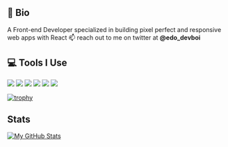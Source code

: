 ## 🧿 Bio

A Front-end Developer specialized in building pixel perfect and responsive web apps with React
📫 reach out to me on twitter at __@edo_devboi__

## 💻 Tools I Use

![](https://img.shields.io/badge/Code-React-informational?style=flat&logo=React&logoColor=white&color=61dbfb)
![](https://img.shields.io/badge/Code-Next.js-informational?style=flat&logo=Next.js&logoColor=white&color=121212)
![](https://img.shields.io/badge/Code-TypeScript-informational?style=flat&logo=TypeScript&logoColor=white&color=007acc)
![](https://img.shields.io/badge/Code-JavaScript-informational?style=flat&logo=JavaScript&logoColor=white&color=323330)
![](https://img.shields.io/badge/Code-Sass-informational?style=flat&logo=Sass&logoColor=white&color=cc6699)
![](https://img.shields.io/badge/Code-Node-informational?style=flat&logo=Node.js&logoColor=white&color=3c873a)

[![trophy](https://github-profile-trophy.vercel.app/?username=fortuneehis&theme=onedark)](https://github.com/ryo-ma/github-profile-trophy)

## Stats

[![My GitHub Stats](https://github-readme-stats.vercel.app/api/?username=fortuneehis&count_private=true&theme=tokyonight&showicons=true)]()

